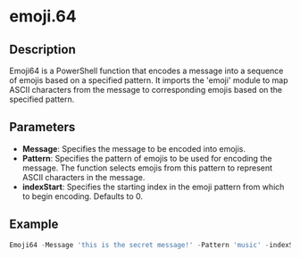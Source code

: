 # emoji.64

## Description

Emoji64 is a PowerShell function that encodes a message into a sequence of emojis based on a specified pattern. It imports the 'emoji' module to map ASCII characters from the message to corresponding emojis based on the specified pattern.

## Parameters

- **Message**: Specifies the message to be encoded into emojis.
- **Pattern**: Specifies the pattern of emojis to be used for encoding the message. The function selects emojis from this pattern to represent ASCII characters in the message.
- **indexStart**: Specifies the starting index in the emoji pattern from which to begin encoding. Defaults to 0.

## Example

```powershell
Emoji64 -Message 'this is the secret message!' -Pattern 'music' -indexStart 2

